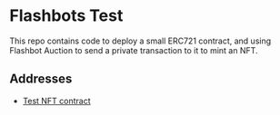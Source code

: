 # Flashbots Test
 
This repo contains code to deploy a small ERC721 contract, and using Flashbot Auction to send a private transaction to it to mint an NFT.

## Addresses

- [Test NFT contract](https://goerli.etherscan.io/address/0x1341e91a0570E461151212DCa87948F50948172a)